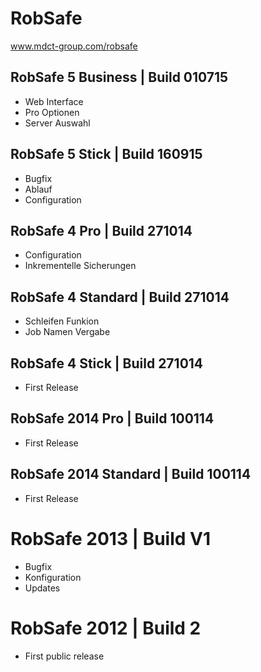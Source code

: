 # RobSafe
www.mdct-group.com/robsafe

## RobSafe 5 Business | Build 010715
- Web Interface
- Pro Optionen
- Server Auswahl


## RobSafe 5 Stick | Build 160915
- Bugfix
- Ablauf
- Configuration


## RobSafe 4 Pro | Build 271014
- Configuration
- Inkrementelle Sicherungen


## RobSafe 4 Standard | Build 271014
- Schleifen Funkion
- Job Namen Vergabe


## RobSafe 4 Stick | Build 271014
- First Release


## RobSafe 2014 Pro  | Build 100114
- First Release


## RobSafe 2014 Standard | Build 100114
- First Release


# RobSafe 2013 | Build V1
- Bugfix
- Konfiguration
- Updates


# RobSafe 2012  | Build 2
- First public release
